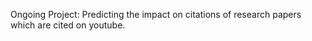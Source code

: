 Ongoing Project:
  Predicting the impact on citations of research papers which are cited on youtube.
